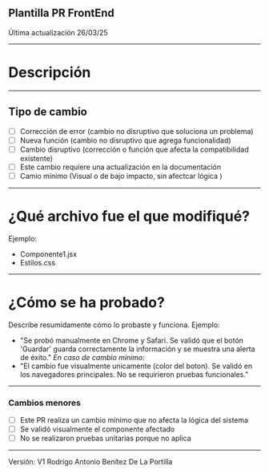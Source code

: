 ## Plantilla PR FrontEnd

Última actualización 26/03/25

---

# Descripción

---

## Tipo de cambio

- [ ] Corrección de error (cambio no disruptivo que soluciona un problema)
- [ ] Nueva función (cambio no disruptivo que agrega funcionalidad)
- [ ] Cambio disruptivo (corrección o función que afecta la compatibilidad existente)
- [ ] Este cambio requiere una actualización en la documentación
- [ ] Camio mínimo (Visual o de bajo impacto, sin afectcar lógica )

---

# ¿Qué archivo fue el que modifiqué?

Ejemplo:

- Componente1.jsx
- Estilos.css

---

# ¿Cómo se ha probado?

Describe resumidamente cómo lo probaste y funciona. Ejemplo:

- "Se probó manualmente en Chrome y Safari. Se validó que el botón 'Guardar' guarda correctamente la información y se muestra una alerta de éxito."
  _En caso de cambio mínimo:_
- "El cambio fue visualmente unicamente (color del boton). Se validó en los navegadores principales. No se requirieron pruebas funcionales."

---

### Cambios menores

- [ ] Este PR realiza un cambio mínimo que no afecta la lógica del sistema
- [ ] Se validó visualmente el componente afectado
- [ ] No se realizaron pruebas unitarias porque no aplica

---

Versión: V1
Rodrigo Antonio Benítez De La Portilla
